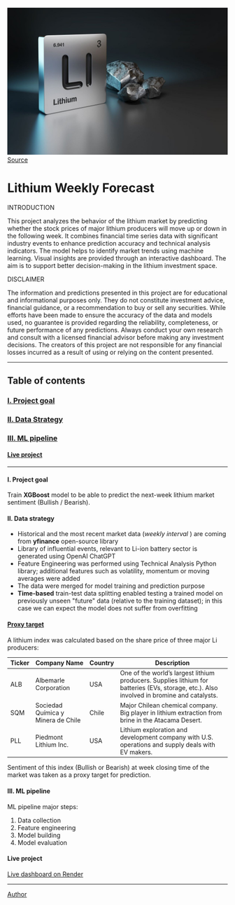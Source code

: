 ![Lithium symbol](./assets/img/lithium_symbol_title_image.jpg)
[Source](https://investingnews.com/daily/resource-investing/battery-metals-investing/lithium-investing/lithium-production-by-country/)

# Lithium Weekly Forecast

INTRODUCTION

This project analyzes the behavior of the lithium market by predicting whether the stock prices of major lithium producers will move up or down in the following week. It combines financial time series data with significant industry events to enhance prediction accuracy and technical analysis indicators. The model helps to identify market trends using machine learning. Visual insights are provided through an interactive dashboard. The aim is to support better decision-making in the lithium investment space.

DISCLAIMER

The information and predictions presented in this project are for educational and informational purposes only. They do not constitute investment advice, financial guidance, or a recommendation to buy or sell any securities. While efforts have been made to ensure the accuracy of the data and models used, no guarantee is provided regarding the reliability, completeness, or future performance of any predictions. Always conduct your own research and consult with a licensed financial advisor before making any investment decisions. The creators of this project are not responsible for any financial losses incurred as a result of using or relying on the content presented.

---

## Table of contents
### [I. Project goal](#i-project-goal-1)
### [II. Data Strategy](#ii-data-strategy-1)
### [III. ML pipeline](#iii-ml-pipeline-1)
#### [Live project](#live-project-1)


---
#### I. Project goal
Train **XGBoost** model to be able to predict the next-week lithium market sentiment (Bullish / Bearish).
#### II. Data strategy
* Historical and the most recent market data (<em>weekly interval </em>) are coming from **yfinance** open-source library
* Library of influential events, relevant to Li-ion battery sector is generated using OpenAI ChatGPT
* Feature Engineering was performed using Technical Analysis Python library; additional features such as volatility, momentum or moving averages were added
* The data were merged for model training and prediction purpose
* **Time-based** train-test data splitting enabled testing a trained model on previously unseen "future" data (relative to the training dataset); in this case we can expect the model does not suffer from overfitting

#### <u>Proxy target</u>
A lithium index was calculated based on the share price of three major Li producers:


| Ticker | Company Name                  | Country | Description                                                                                                     |
|--------|-------------------------------|---------|-----------------------------------------------------------------------------------------------------------------|
| ALB    | Albemarle Corporation         | USA     | One of the world’s largest lithium producers. Supplies lithium for batteries (EVs, storage, etc.). Also involved in bromine and catalysts. |
| SQM    | Sociedad Química y Minera de Chile | Chile   | Major Chilean chemical company. Big player in lithium extraction from brine in the Atacama Desert.             |
| PLL    | Piedmont Lithium Inc.         | USA     | Lithium exploration and development company with U.S. operations and supply deals with EV makers.              |

Sentiment of this index (Bullish or Bearish) at week closing time of the market was taken as a proxy target for prediction.

#### III. ML pipeline
ML pipeline major steps:
1. Data collection
2. Feature engineering
3. Model building
4. Model evaluation

#### Live project
[Live dashboard on Render](https://lithium-market-prediction.onrender.com/app)

---

[Author](https://www.linkedin.com/in/sergey-yakovlev-823514295/)

